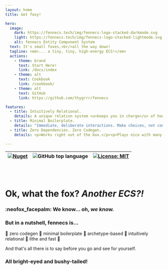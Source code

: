 ```yaml
---
layout: home
title: Get foxy!

hero:
  image: 
    dark: https://fennecs.tech/img/fennecs-logo-stacked-darkmode.svg
    light: https://fennecs.tech/img/fennecs-logo-stacked-lightmode.svg
    alt: fennecs Entity Component System
  text: It's small foxes,<br/>all the way down!
  tagline: <em>... a tiny, tiny, high-energy ECS!</em>
  actions:
    - theme: brand
      text: Start Here!
      link: /docs/index
    - theme: alt
      text: Cookbook
      link: /cookbook/
    - theme: alt
      text: GitHub
      link: https://github.com/thygrrr/fennecs

features:
  - title: Intuitively Relational.
    details: A unique relation system <u>keeps you in charge</u> of how your Entities and Objects relate each other. Queries feed data straight to your code, filtered, and parallel across CPU cores.
  - title: Minimal Boilerplate.
    details: "Immediate, deliberate interactions. Make choices, not compromises. <span style='font-weight: 700'>fenn</span><span>ecs</span> will let nothing get in the way between you and your game features!<br/>...<em>and we foxing mean it</em> 💢"
  - title: Zero Dependencies. Zero Codegen.
    details: <p>Works right out of the box.</p><p>Plays nice with many game engines.</p><p>Light enough to add as final touch, strong enough to build upon from the start.</p>

---
```


| [![Nuget](https://img.shields.io/nuget/v/fennecs?color=blue)](https://www.nuget.org/packages/fennecs/) | ![GitHub top language](https://img.shields.io/badge/C%23-100%25_-blue) | [![License: MIT](https://img.shields.io/github/license/thygrrr/fennecs?color=blue)](https://github.com/thygrrr/fennECS?tab=MIT-1-ov-file#readme) |
|-----|-----|-----|

<br/>
<br/>

# Ok, what the fox? *Another ECS?!*
### :neofox_facepalm: We know... oh, _we know._    
### But in a nutshell, **fenn**ecs is...

🐾 zero codegen
🐾 minimal boilerplate
🐾 archetype-based
🐾 intuitively relational
🐾 lithe and fast 🐾

And that's all there is to say before you go and see for yourself.

### All bright-eyed and bushy-tailed!